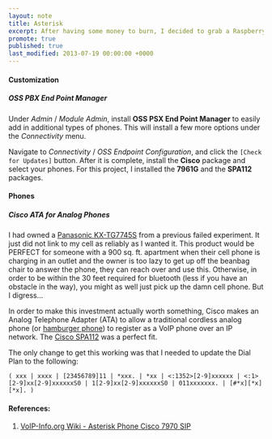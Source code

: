 ```yaml
---
layout: note
title: Asterisk
excerpt: After having some money to burn, I decided to grab a Raspberry Pi and a a few Cisco IP phones.
promote: true
published: true
last_modified: 2013-07-19 00:00:00 +0000
---
```


#### Customization

##### OSS PBX End Point Manager

Under _Admin_ / _Module Admin_, install **OSS PSX End Point Manager** to easily add in additional types of phones.
This will install a few more options under the _Connectivity_ menu.

Navigate to _Connectivity_ / _OSS Endpoint Configuration_, and click the ```[Check for Updates]``` button.  After it is
complete, install the **Cisco** package and select your phones.  For this project, I installed the **7961G** and
the **SPA112** packages.



#### Phones

##### Cisco ATA for Analog Phones

I had owned a [Panasonic KX-TG7745S](http://www.amazon.com/dp/B0073W729K) from a previous failed experiment.  It just
did not link to my cell as reliably as I wanted it.  This product would be PERFECT for someone with a 900 sq. ft.
apartment when their cell phone is charging in an outlet and the owner is too lazy to get up off the beanbag chair to
answer the phone, they can reach over and use this.  Otherwise, in order to be within the 30 feet required for bluetooth
(less if you have an obstacle in the way), you might as well just pick up the damn cell phone.  But I digress...

In order to make this investment actually worth something, Cisco makes an Analog Telephone Adapter (ATA) to allow a
traditional cordless analog phone (or [hamburger phone](http://25.media.tumblr.com/tumblr_lyr7maLAlr1r65esmo1_500.jpg))
to register as a VoIP phone over an IP network.  The [Cisco SPA112](http://www.cisco.com/en/US/products/ps11977/) was a perfect fit.


The only change to get this working was that I needed to update the Dial Plan to the following: 

    ( xxx | xxxx | [23456789]11 | *xxx. | *xx | <:1352>[2-9]xxxxxx | <:1>[2-9]xx[2-9]xxxxxxS0 | 1[2-9]xx[2-9]xxxxxxS0 | 011xxxxxxx. | [#*x][*x][*x]. )

#### References:

  1.  [VoIP-Info.org Wiki - Asterisk Phone Cisco 7970 SIP](http://www.voip-info.org/wiki/view/Asterisk+phone+cisco+7970+SIP)
